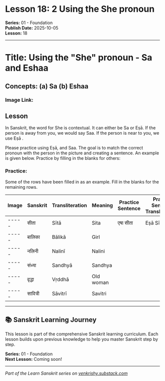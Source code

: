 # Lesson 18: 2 Using the She pronoun

**Series:** 01 - Foundation  
**Publish Date:** 2025-10-05  
**Lesson:** 18

---

# Title: Using the "She" pronoun - Sa and Eshaa
## Concepts: (a) Sa (b) Eshaa

### Image Link:   

## Lesson
In Sanskrit, the word for She is contextual.  It can either be Sa or Eṣā.   If the person is away from you, we would say Saa.  If the person is near to you, we use Eṣā . 

Please practice using Eṣā, and Saa. The goal is to match the correct pronoun with the person in the picture and creating a sentence.  An example is given below.  Practice by filling in the blanks for others:

### Practice:
Some of the rows have been filled in as an example.  Fill in the blanks for the remaining rows. 

| Image | Sanskrit | Transliteration | Meaning   | Practice Sentence | Practice Sentence Transliteration | Practice Sentence Meaning |
| ----- | -------- | --------------- | --------- | ----------------- | --------------------------------- | ------------------------- |
| ----- | सीता     | Sītā            | Sita      | एषा सीता          | Eṣā Sītā                          | She is Sita               |
| ----- | बालिका   | Bālikā          | Girl      |                   |                                   |                           |
| ----- | नलिनी    | Nalinī          | Nalini    |                   |                                   |                           |
| ----- | संध्या   | Sandhyā         | Sandhya   |                   |                                   |                           |
| ----- | वृद्धा   | Vṛddhā          | Old woman |                   |                                   |                           |
| ----- | सावित्री | Sāvitrī         | Savitri   |                   |                                   |                           |

---

## 📚 Sanskrit Learning Journey

This lesson is part of the comprehensive Sanskrit learning curriculum. Each lesson builds upon previous knowledge to help you master Sanskrit step by step.

**Series:** 01 - Foundation  
**Next Lesson:** Coming soon!

---
*Part of the Learn Sanskrit series on [venkrishy.substack.com](https://venkrishy.substack.com/s/learn_sanskrit)*
